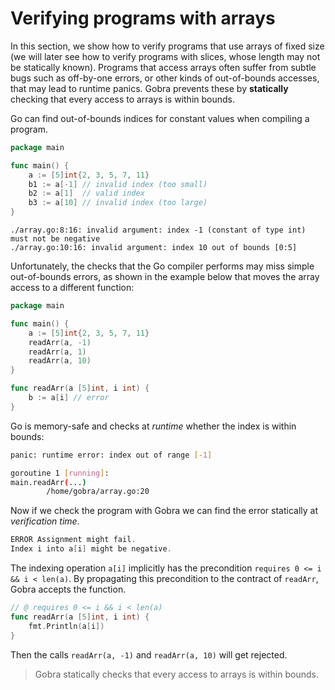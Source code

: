# Verifying programs with arrays
<!--
explain preconditions of an indexing operation, make it clear that accesses out of bounds are excluded statically -->

In this section, we show how to verify programs that use arrays of fixed size
 (we will later see how to verify programs with slices, whose length may not be statically known).
Programs that access arrays often suffer from subtle bugs such as off-by-one errors, or other kinds of out-of-bounds accesses, that may lead to runtime panics.
Gobra prevents these by **statically** checking that every access to arrays is within bounds.

Go can find out-of-bounds indices for constant values when compiling a program.
``` go
package main

func main() {
	a := [5]int{2, 3, 5, 7, 11}
	b1 := a[-1] // invalid index (too small)
	b2 := a[1]  // valid index
	b3 := a[10] // invalid index (too large)
}
```
``` text
./array.go:8:16: invalid argument: index -1 (constant of type int) must not be negative
./array.go:10:16: invalid argument: index 10 out of bounds [0:5]
```
Unfortunately, the checks that the Go compiler performs may miss simple out-of-bounds errors, as shown in the example below that moves the array access to a different function:
```go
package main

func main() {
	a := [5]int{2, 3, 5, 7, 11}
	readArr(a, -1)
	readArr(a, 1)
	readArr(a, 10)
}

func readArr(a [5]int, i int) {
	b := a[i] // error
}
```
Go is memory-safe and checks at _runtime_ whether the index is within bounds:
``` sh
panic: runtime error: index out of range [-1]

goroutine 1 [running]:
main.readArr(...)
        /home/gobra/array.go:20
```
Now if we check the program with Gobra we can find the error statically at _verification time_.
``` go
ERROR Assignment might fail. 
Index i into a[i] might be negative.
```

<!-- and postcondition `ensures v == a[i]`. -->
The indexing operation `a[i]` implicitly has the precondition
`requires 0 <= i && i < len(a)`.
By propagating this precondition to the contract of `readArr`, Gobra accepts the function.
``` go
// @ requires 0 <= i && i < len(a)
func readArr(a [5]int, i int) {
	fmt.Println(a[i])
}
```
Then the calls `readArr(a, -1)` and `readArr(a, 10)` will get rejected.

> Gobra statically checks that every access to arrays is within bounds.

<!-- this is also checked in specs (e.g. not well defined) -->


